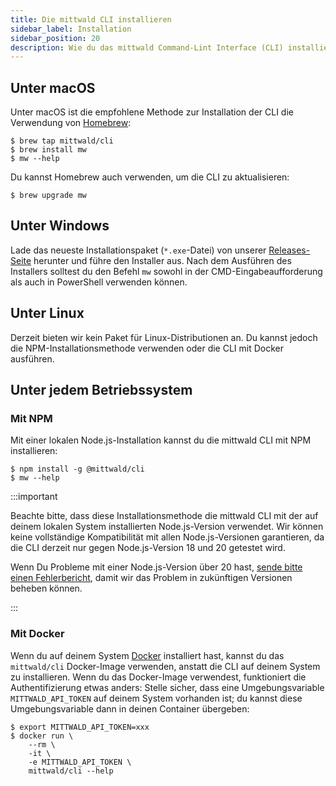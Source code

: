 ```yaml
---
title: Die mittwald CLI installieren
sidebar_label: Installation
sidebar_position: 20
description: Wie du das mittwald Command-Lint Interface (CLI) installierst
---
```


## Unter macOS

Unter macOS ist die empfohlene Methode zur Installation der CLI die Verwendung von [Homebrew](https://brew.sh):

```
$ brew tap mittwald/cli
$ brew install mw
$ mw --help
```

Du kannst Homebrew auch verwenden, um die CLI zu aktualisieren:

```
$ brew upgrade mw
```

## Unter Windows

Lade das neueste Installationspaket (`*.exe`-Datei) von unserer [Releases-Seite](https://github.com/mittwald/cli/releases) herunter und führe den Installer aus. Nach dem Ausführen des Installers solltest du den Befehl `mw` sowohl in der CMD-Eingabeaufforderung als auch in PowerShell verwenden können.

## Unter Linux

Derzeit bieten wir kein Paket für Linux-Distributionen an. Du kannst jedoch die NPM-Installationsmethode verwenden oder die CLI mit Docker ausführen.

## Unter jedem Betriebssystem

### Mit NPM

Mit einer lokalen Node.js-Installation kannst du die mittwald CLI mit NPM installieren:

```
$ npm install -g @mittwald/cli
$ mw --help
```

:::important

Beachte bitte, dass diese Installationsmethode die mittwald CLI mit der auf deinem lokalen System installierten Node.js-Version verwendet. Wir können keine vollständige Kompatibilität mit allen Node.js-Versionen garantieren, da die CLI derzeit nur gegen Node.js-Version 18 und 20 getestet wird.

Wenn Du Probleme mit einer Node.js-Version über 20 hast, [sende bitte einen Fehlerbericht](https://github.com/mittwald/cli/issues), damit wir das Problem in zukünftigen Versionen beheben können.

:::

### Mit Docker

Wenn du auf deinem System [Docker](https://www.docker.com/) installiert hast, kannst du das `mittwald/cli` Docker-Image verwenden, anstatt die CLI auf deinem System zu installieren. Wenn du das Docker-Image verwendest, funktioniert die Authentifizierung etwas anders: Stelle sicher, dass eine Umgebungsvariable `MITTWALD_API_TOKEN` auf deinem System vorhanden ist; du kannst diese Umgebungsvariable dann in deinen Container übergeben:

```
$ export MITTWALD_API_TOKEN=xxx
$ docker run \
    --rm \
    -it \
    -e MITTWALD_API_TOKEN \
    mittwald/cli --help
```
